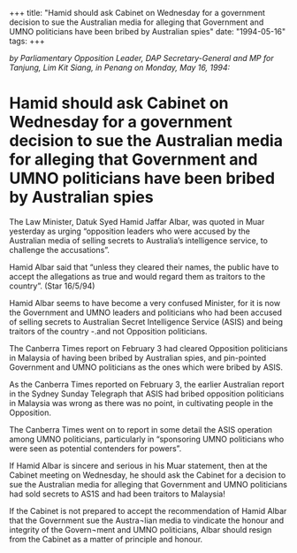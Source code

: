 +++ 
title: "Hamid should ask Cabinet on Wednesday for a government decision to sue the Australian media for alleging that Government and UMNO politicians have been bribed by Australian spies"
date: "1994-05-16"
tags:
+++

_by Parliamentary Opposition Leader, DAP Secretary-General and MP for Tanjung, Lim Kit Siang, in Penang on Monday, May 16, 1994:_

# Hamid should ask Cabinet on Wednesday for a government decision to sue the Australian media for alleging that Government and UMNO politicians have been bribed by Australian spies

The Law Minister, Datuk Syed Hamid Jaffar Albar, was quoted in Muar yesterday as urging “opposition leaders who were accused by the Australian media of selling secrets to Australia’s intelligence service, to challenge the accusations”.</u>

Hamid Albar said that “unless they cleared their names, the public have to accept the allegations as true and would regard them as traitors to the country”. (Star 16/5/94)

Hamid Albar seems to have become a very confused Minister, for it is now the Government and UMNO leaders and politicians who had been accused of selling secrets to Australian Secret Intelligence Service (ASIS) and being traitors of the country -.and not Opposition politicians.

The Canberra Times report on February 3 had cleared Opposition politicians in Malaysia of having been bribed by Australian spies, and pin-pointed Government and UMNO politicians as the ones which were bribed by ASIS.

As the Canberra Times reported on February 3, the earlier Australian report in the Sydney Sunday Telegraph that ASIS had bribed opposition politicians in Malaysia was wrong as there was no point, in cultivating people in the Opposition.

The Canberra Times went on to report in some detail the	ASIS operation among UMNO politicians, particularly in “sponsoring UMNO politicians who were seen as potential contenders for powers”.

If Hamid Albar is sincere and serious in his Muar statement, then at the Cabinet meeting on Wednesday, he should ask the Cabinet for a decision to sue the Australian media for alleging that Government and UMNO politicians had sold secrets to AS1S and had been traitors to Malaysia!

If the Cabinet is not prepared to accept the recommendation of Hamid Albar that the Government sue the Austra¬lian media to vindicate the honour and integrity of the Govern¬ment and UMNO politicians, Albar should resign from the Cabinet as a matter of principle and honour.
 
